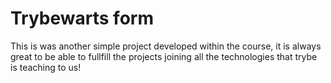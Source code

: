 # Trybewarts form

This is was another simple project developed within the course, it is always great to be able to fullfill the projects joining all the technologies that trybe is teaching to us! 
